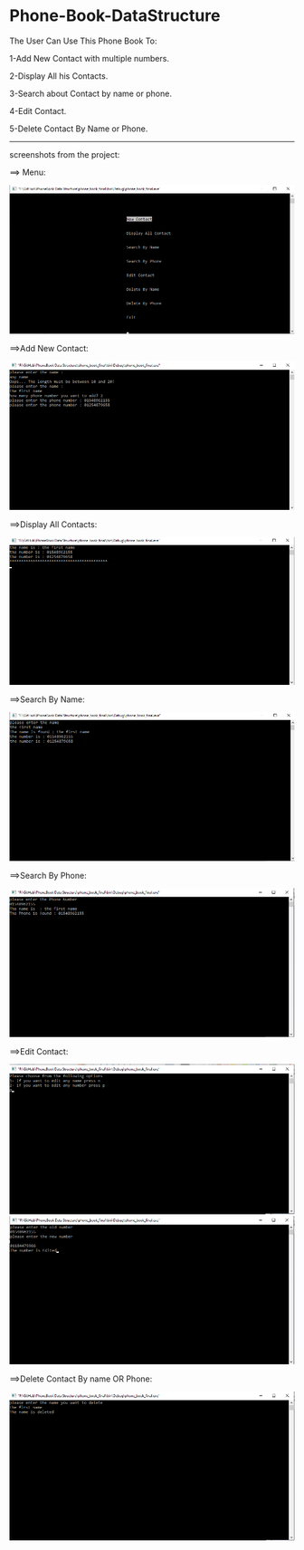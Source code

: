 # Phone-Book-DataStructure

The User Can Use This Phone Book To:

1-Add New Contact with multiple numbers.

2-Display All his Contacts.

3-Search about Contact by name or phone.

4-Edit Contact.

5-Delete Contact By Name or Phone.
*********************************************
screenshots from the project:

==> Menu:

![](screenshots/menu.png)

==>Add New Contact:

![](screenshots/Add-New-Contact.png)

==>Display All Contacts:

![](screenshots/display-All-Contact.png)

==>Search By Name:

![](screenshots/search-By-Name.png)

==>Search By Phone:

![](screenshots/search-By-Phone.png)

==>Edit Contact:

![](screenshots/Edit-Contact1.png)
![](screenshots/Edit-Contact2.png)

==>Delete Contact By name OR Phone:

![](screenshots/Delete-Contact.png)
